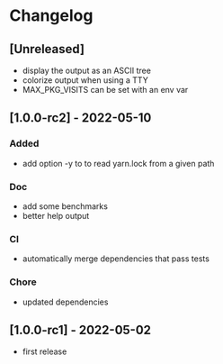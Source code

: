 # Changelog

## [Unreleased]

- display the output as an ASCII tree
- colorize output when using a TTY
- MAX_PKG_VISITS can be set with an env var

## [1.0.0-rc2] - 2022-05-10

### Added
- add option -y to to read yarn.lock from a given path
### Doc
- add some benchmarks
- better help output
### CI
- automatically merge dependencies that pass tests
### Chore
- updated dependencies

## [1.0.0-rc1] - 2022-05-02
- first release